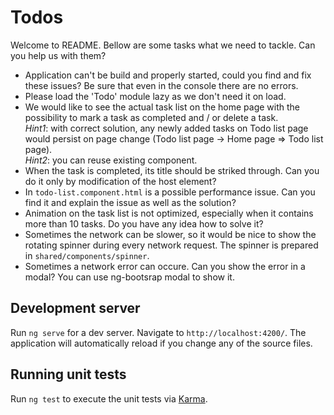 # Todos
Welcome to README. Bellow are some tasks what we need to tackle. Can you help us with them?

* Application can't be build and properly started, could you find and fix these issues? Be sure that even in the console there are no errors.
* Please load the 'Todo' module lazy as we don't need it on load.
* We would like to see the actual task list on the home page with the possibility to mark a task as completed and / or delete a task.  
  *Hint1*: with correct solution, any newly added tasks on Todo list page would persist on page change (Todo list page -> Home page => Todo list page).  
  *Hint2*: you can reuse existing component.
* When the task is completed, its title should be striked through. Can you do it only by modification of the host element?
* In `todo-list.component.html` is a possible performance issue. Can you find it and explain the issue as well as the solution?
* Animation on the task list is not optimized, especially when it contains more than 10 tasks. Do you have any idea how to solve it?
* Sometimes the network can be slower, so it would be nice to show the rotating spinner during every network request. The spinner is prepared in `shared/components/spinner`.
* Sometimes a network error can occure. Can you show the error in a modal? You can use ng-bootsrap modal to show it.

## Development server

Run `ng serve` for a dev server. Navigate to `http://localhost:4200/`. The application will automatically reload if you change any of the source files.

## Running unit tests

Run `ng test` to execute the unit tests via [Karma](https://karma-runner.github.io).

